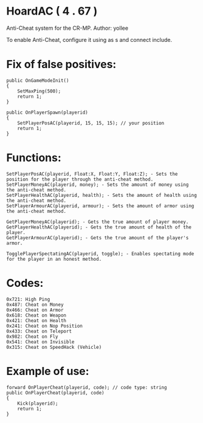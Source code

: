 # HoardAC ( 4 . 67 )
Anti-Cheat system for the CR-MP.
Author: yollee

To enable Anti-Cheat, configure it using as s and connect include.

# Fix of false positives:
```pawn
public OnGameModeInit()
{
	SetMaxPing(500);
	return 1;
}

public OnPlayerSpawn(playerid)
{
	SetPlayerPosAC(playerid, 15, 15, 15); // your position
	return 1;
}
```

# Functions:
```pawn
SetPlayerPosAC(playerid, Float:X, Float:Y, Float:Z); - Sets the position for the player through the anti-cheat method.
SetPlayerMoneyAC(playerid, money); - Sets the amount of money using the anti-cheat method.
SetPlayerHealthAC(playerid, health); - Sets the amount of health using the anti-cheat method.
SetPlayerArmourAC(playerid, armour); - Sets the amount of armor using the anti-cheat method.

GetPlayerMoneyAC(playerid); - Gets the true amount of player money.
GetPlayerHealthAC(playerid); - Gets the true amount of health of the player.
GetPlayerArmourAC(playerid); - Gets the true amount of the player's armor.

TogglePlayerSpectatingAC(playerid, toggle); - Enables spectating mode for the player in an honest method.
```
# Codes:
```pawn
0x721: High Ping
0x487: Cheat on Money
0x466: Cheat on Armor
0x618: Cheat on Weapon
0x421: Cheat on Health
0x241: Cheat on Nop Position
0x433: Cheat on Teleport
0x982: Cheat on Fly
0x541: Cheat on Invisible
0x315: Cheat on SpeedHack (Vehicle)
```

# Example of use:
```pawn
forward OnPlayerCheat(playerid, code); // code type: string
public OnPlayerCheat(playerid, code)
{
	Kick(playerid);
	return 1;
}
```

